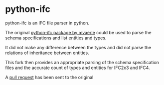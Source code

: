 python-ifc
==========

python-ifc is an IFC file parser in python.

The original [python-ifc package by mvaerle](https://github.com/mvaerle/python-ifc) could be used to parse the schema specifications and list entities and types.

It did not make any difference between the types and did not parse the relations of inheritance between entities.

This fork then provides an appropriate parsing of the schema specification files and the accurate count of types and entities for IFC2x3 and IFC4.

A [pull request](https://github.com/mvaerle/python-ifc/pull/6) has been sent to the original 

